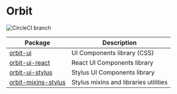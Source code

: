 # Orbit

![CircleCI branch](https://img.shields.io/circleci/project/github/RedSparr0w/node-csgo-parser/master.svg?style=flat-square)

| Package | Description |
|---------|-------------|
| [orbit-ui](packages/ui) | UI Components library (CSS) |
| [orbit-ui-react](packages/ui-react) | React UI Components library |
| [orbit-ui-stylus](packages/ui-stylus) | Stylus UI Components library |
| [orbit-mixins-stylus](packages/mixins-stylus) | Stylus mixins and libraries utilities |
